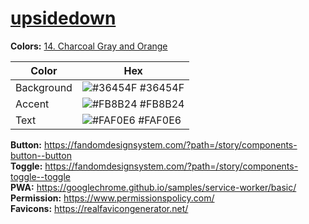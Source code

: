 # [upsidedown](https://magiczocker10.github.io/upsidedown)
**Colors:** [14. Charcoal Gray and Orange](https://www.color-meanings.com/colors-that-go-with-orange/)

| Color | Hex |
| ----- | --- |
| Background | ![#36454F](https://via.placeholder.com/10/36454F?text=+) #36454F
| Accent | ![#FB8B24](https://via.placeholder.com/10/FB8B24?text=+) #FB8B24
| Text | ![#FAF0E6](https://via.placeholder.com/10/FAF0E6?text=+) #FAF0E6

**Button:** https://fandomdesignsystem.com/?path=/story/components-button--button <br>
**Toggle:** https://fandomdesignsystem.com/?path=/story/components-toggle--toggle <br>
**PWA:** https://googlechrome.github.io/samples/service-worker/basic/ <br>
**Permission:** https://www.permissionspolicy.com/ <br>
**Favicons:** https://realfavicongenerator.net/

